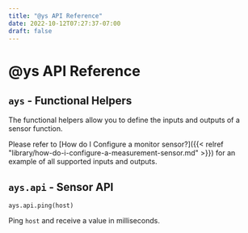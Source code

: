```yaml
---
title: "@ys API Reference"
date: 2022-10-12T07:27:37-07:00
draft: false
---
```


# @ys API Reference

## `ays` - Functional Helpers

The functional helpers allow you to define the inputs and outputs of a sensor function.

Please refer to [How do I Configure a monitor sensor?]({{< relref "library/how-do-i-configure-a-measurement-sensor.md" >}}) for an example of all supported inputs and outputs.

## `ays.api` - Sensor API

`ays.api.ping(host)`

Ping `host` and receive a value in milliseconds.

